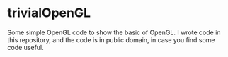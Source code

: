 # trivialOpenGL
Some simple OpenGL code to show the basic of OpenGL. I wrote code in this repository, and the code is in public domain, in case you find some code useful.
